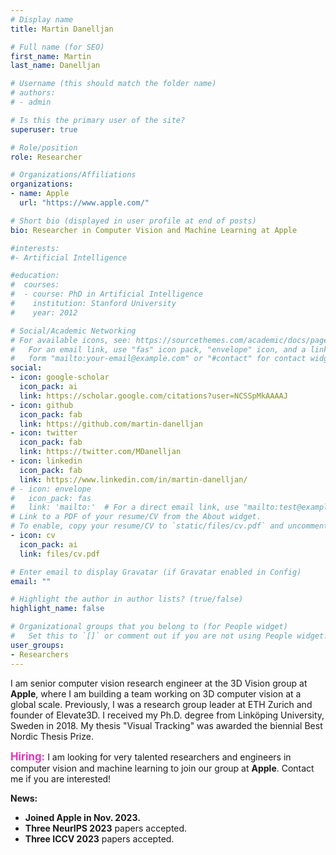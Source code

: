 ```yaml
---
# Display name
title: Martin Danelljan

# Full name (for SEO)
first_name: Martin
last_name: Danelljan

# Username (this should match the folder name)
# authors:
# - admin

# Is this the primary user of the site?
superuser: true

# Role/position
role: Researcher

# Organizations/Affiliations
organizations:
- name: Apple
  url: "https://www.apple.com/"

# Short bio (displayed in user profile at end of posts)
bio: Researcher in Computer Vision and Machine Learning at Apple

#interests:
#- Artificial Intelligence

#education:
#  courses:
#  - course: PhD in Artificial Intelligence
#    institution: Stanford University
#    year: 2012

# Social/Academic Networking
# For available icons, see: https://sourcethemes.com/academic/docs/page-builder/#icons
#   For an email link, use "fas" icon pack, "envelope" icon, and a link in the
#   form "mailto:your-email@example.com" or "#contact" for contact widget.
social:
- icon: google-scholar
  icon_pack: ai
  link: https://scholar.google.com/citations?user=NCSSpMkAAAAJ
- icon: github
  icon_pack: fab
  link: https://github.com/martin-danelljan
- icon: twitter
  icon_pack: fab
  link: https://twitter.com/MDanelljan
- icon: linkedin
  icon_pack: fab
  link: https://www.linkedin.com/in/martin-danelljan/
# - icon: envelope
#   icon_pack: fas
#   link: 'mailto:'  # For a direct email link, use "mailto:test@example.org".
# Link to a PDF of your resume/CV from the About widget.
# To enable, copy your resume/CV to `static/files/cv.pdf` and uncomment the lines below.
- icon: cv
  icon_pack: ai
  link: files/cv.pdf

# Enter email to display Gravatar (if Gravatar enabled in Config)
email: ""

# Highlight the author in author lists? (true/false)
highlight_name: false

# Organizational groups that you belong to (for People widget)
#   Set this to `[]` or comment out if you are not using People widget.
user_groups:
- Researchers
---
```


I am senior computer vision research engineer at the 3D Vision group at **Apple**, where I am building a team working on 3D computer vision at a global scale. Previously, I was a research group leader at ETH Zurich and founder of Elevate3D. I received my Ph.D. degree from Linköping University, Sweden in 2018. My thesis "Visual Tracking" was awarded the biennial Best Nordic Thesis Prize. 


<b style="font-size:120%;color:#F030C0">Hiring:</b> I am looking for very talented researchers and engineers in computer vision and machine learning to join our group at **Apple**. Contact me if you are interested! 

**News:**
* **Joined Apple in Nov. 2023.**
* **Three NeurIPS 2023** papers accepted.
* **Three ICCV 2023** papers accepted.